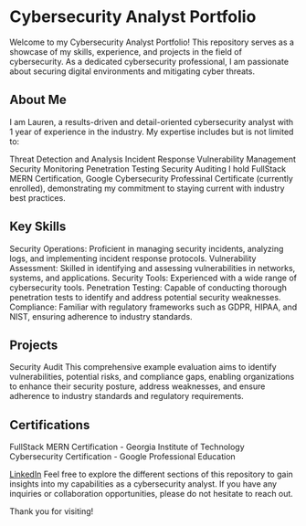 # Cybersecurity Analyst Portfolio

Welcome to my Cybersecurity Analyst Portfolio! This repository serves as a showcase of my skills, experience, and projects in the field of cybersecurity. As a dedicated cybersecurity professional, I am passionate about securing digital environments and mitigating cyber threats.

## About Me

I am Lauren, a results-driven and detail-oriented cybersecurity analyst with 1 year of experience in the industry. My expertise includes but is not limited to:

Threat Detection and Analysis
Incident Response
Vulnerability Management
Security Monitoring
Penetration Testing
Security Auditing
I hold FullStack MERN Certification, Google Cybersecurity Professinal Certificate (currently enrolled), demonstrating my commitment to staying current with industry best practices.

## Key Skills

Security Operations: Proficient in managing security incidents, analyzing logs, and implementing incident response protocols.
Vulnerability Assessment: Skilled in identifying and assessing vulnerabilities in networks, systems, and applications.
Security Tools: Experienced with a wide range of cybersecurity tools.
Penetration Testing: Capable of conducting thorough penetration tests to identify and address potential security weaknesses.
Compliance: Familiar with regulatory frameworks such as GDPR, HIPAA, and NIST, ensuring adherence to industry standards.

## Projects

Security Audit
This comprehensive example evaluation aims to identify vulnerabilities, potential risks, and compliance gaps, enabling organizations to enhance their security posture, address weaknesses, and ensure adherence to industry standards and regulatory requirements. 

<!--[Project Name 2]
[Repeat the format for each project, showcasing a variety of experiences and skills.] -->

## Certifications

FullStack MERN Certification - Georgia Institute of Technology
Cybersecurity Certification - Google Professional Education 

<!--Education

[Degree Earned, e.g., Bachelor of Science in Cybersecurity] - [University Name, Graduation Year]
Contact Information -->

[LinkedIn](www.linkedin.com/in/laurennorthcut)
Feel free to explore the different sections of this repository to gain insights into my capabilities as a cybersecurity analyst. If you have any inquiries or collaboration opportunities, please do not hesitate to reach out.

Thank you for visiting!

<!-- [Optional: Add badges or icons for certifications, LinkedIn, etc.] --> 